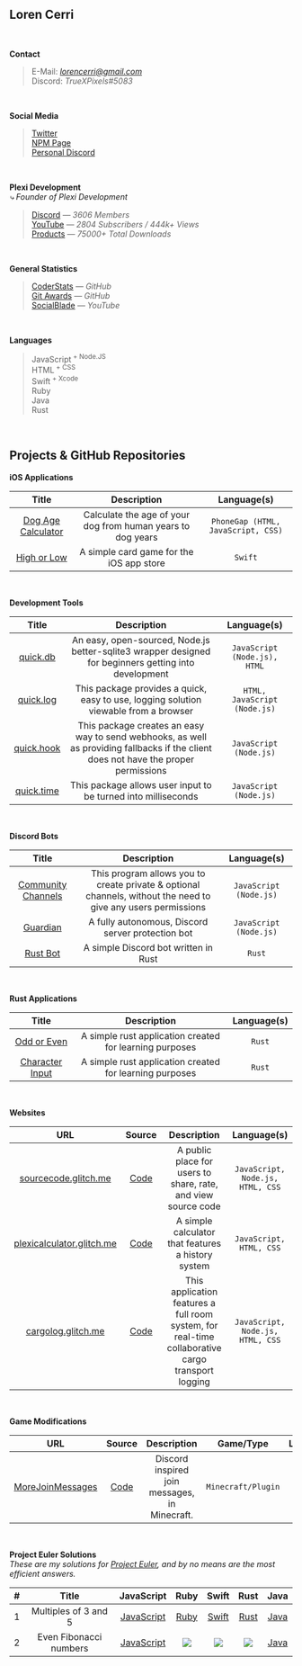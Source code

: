 ## Loren Cerri

<br>

**Contact**
> E-Mail: *lorencerri@gmail.com* <br>
> Discord: *TrueXPixels#5083* <br>

<br>

**Social Media**
> [Twitter](https://twitter.com/truexpixels) <br>
> [NPM Page](https://www.npmjs.com/~truexpixels) <br>
> [Personal Discord](https://discord.gg/EZQs37J)

<br>

**Plexi Development** <br>
*⤷ Founder of Plexi Development*
> [Discord](https://discord.gg/plexidev) — *3606 Members* <br>
> [YouTube](https://youtube.com/c/TrueXPixels) — *2804 Subscribers / 444k+ Views* <br>
> [Products](https://npm-stat.com/charts.html?package=quick.db&package=quick.hook&package=quick.time&from=2016-10-17&to=2018-10-17) — *75000+ Total Downloads*

<br>

**General Statistics**
> [CoderStats](https://coderstats.net/github/#TrueXPixels) — *GitHub* <br>
> [Git Awards](http://git-awards.com/users/truexpixels) — *GitHub* <br>
> [SocialBlade](https://socialblade.com/youtube/user/truexpixels) — *YouTube*

<br>

**Languages** <br>
> JavaScript<sup> + Node.JS</sup> <br>
> HTML<sup> + CSS</sup> <br>
> Swift<sup> + Xcode</sup> <br>
> Ruby <br>
> Java <br>
> Rust <br>

<br>

## Projects & GitHub Repositories

**iOS Applications**

Title | Description | Language(s)
:---: | :---: | :---:
[Dog Age Calculator](https://itunes.apple.com/us/app/dog-age-calculator/id1432254594?mt=8) | Calculate the age of your dog from human years to dog years | `PhoneGap (HTML, JavaScript, CSS)`
[High or Low](https://github.com/TrueXPixels/High-or-Low) | A simple card game for the iOS app store | `Swift`

<br>

**Development Tools**

Title | Description | Language(s)
:---: | :---: | :---:
[quick.db](https://github.com/TrueXPixels/quick.db) | An easy, open-sourced, Node.js better-sqlite3 wrapper designed for beginners getting into development | `JavaScript (Node.js), HTML`
[quick.log](https://github.com/TrueXPixels/quick.log) | This package provides a quick, easy to use, logging solution viewable from a browser | `HTML, JavaScript (Node.js)`
[quick.hook](https://github.com/TrueXPixels/quick.hook) | This package creates an easy way to send webhooks, as well as providing fallbacks if the client does not have the proper permissions | `JavaScript (Node.js)`
[quick.time](https://www.npmjs.com/package/quick.time) | This package allows user input to be turned into milliseconds | `JavaScript (Node.js)`

<br>

**Discord Bots**

Title | Description | Language(s)
:---: | :---: | :---:
[Community Channels](https://github.com/TrueXPixels/Community-Channels) | This program allows you to create private & optional channels, without the need to give any users permissions | `JavaScript (Node.js)`
[Guardian](https://github.com/TrueXPixels/Guardian) | A fully autonomous, Discord server protection bot | `JavaScript (Node.js)`
[Rust Bot](https://github.com/TrueXPixels/Rust_Bot) | A simple Discord bot written in Rust | `Rust`

<br>

**Rust Applications**

Title | Description | Language(s)
:---: | :---: | :---:
[Odd or Even](https://github.com/TrueXPixels/odd_or_even) | A simple rust application created for learning purposes | `Rust`
[Character Input](https://github.com/TrueXPixels/character_input) | A simple rust application created for learning purposes | `Rust`

<br>

**Websites**

URL | Source | Description | Language(s)
:---: | :---: | :---: | :---:
[sourcecode.glitch.me](https://sourcecode.glitch.me/) | [Code](https://glitch.com/edit/#!/sourcecode) | A public place for users to share, rate, and view source code | `JavaScript, Node.js, HTML, CSS`
[plexicalculator.glitch.me](https://plexicalculator.glitch.me/) | [Code](https://glitch.com/edit/#!/plexicalculator) | A simple calculator that features a history system | `JavaScript, HTML, CSS`
[cargolog.glitch.me](https://cargolog.glitch.me/) | [Code](https://glitch.com/edit/#!/cargolog) | This application features a full room system, for real-time collaborative cargo transport logging | `JavaScript, Node.js, HTML, CSS`

<br>

**Game Modifications**

URL | Source | Description | Game/Type | Language(s)
:---: | :---: | :---: | :---: | :---:
[MoreJoinMessages](https://www.spigotmc.org/resources/morejoinmessages.61654) | [Code](https://github.com/TrueXPixels/MoreJoinMessages) | Discord inspired join messages, in Minecraft. | `Minecraft/Plugin` | `Java`

<br>

**Project Euler Solutions** <br>
*These are my solutions for [Project Euler](https://projecteuler.net/), and by no means are the most efficient answers.*
  
\# | Title | JavaScript | Ruby | Swift | Rust | Java
:---: | :---: | :---: | :---: | :---: | :---: | :---:
1 | Multiples of 3 and 5 | [JavaScript](https://repl.it/@lorencerri/project-euler-1) | [Ruby](https://repl.it/@lorencerri/project-euler-1ruby) | [Swift](https://repl.it/@lorencerri/project-euler-1swift) | [Rust](https://repl.it/@lorencerri/project-euler-1rust) | [Java](https://repl.it/@lorencerri/project-euler-1java)
2 | Even Fibonacci numbers | [JavaScript](https://repl.it/@lorencerri/project-euler-2) | ![](https://cdn0.iconfinder.com/data/icons/octicons/1024/x-24.png) | ![](https://cdn0.iconfinder.com/data/icons/octicons/1024/x-24.png) | ![](https://cdn0.iconfinder.com/data/icons/octicons/1024/x-24.png) | [Java](https://repl.it/@lorencerri/project-euler-2Java?language=java)
